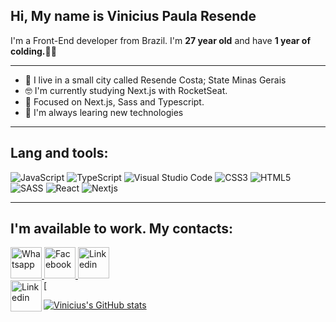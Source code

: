 ## Hi, My name is Vinicius Paula Resende

I'm a Front-End developer from Brazil. I'm **27 year old** and have **1 year of colding.👨‍🎓**

 ---

+ 🏡 I live in a small city called Resende Costa; State Minas Gerais
+ 🤓 I'm currently studying Next.js with RocketSeat.
+ 🧐 Focused on Next.js, Sass and Typescript.
+ 🤖 I'm always learing new technologies 

---

## Lang and tools:

![JavaScript](https://img.shields.io/badge/JavaScript-323330?style=for-the-badge&logo=javascript&logoColor=F7DF1E)
![TypeScript](https://img.shields.io/badge/TypeScript-007ACC?style=for-the-badge&logo=typescript&logoColor=white)
![Visual Studio Code ](https://img.shields.io/badge/Visual_Studio_Code-0078D4?style=for-the-badge&logo=visual%20studio%20code&logoColor=white)
![CSS3](https://img.shields.io/badge/CSS3-1572B6?style=for-the-badge&logo=css3&logoColor=white)
![HTML5](https://img.shields.io/badge/HTML5-E34F26?style=for-the-badge&logo=html5&logoColor=white)
![SASS](https://img.shields.io/badge/Sass-CC6699?style=for-the-badge&logo=sass&logoColor=white)
![React](https://img.shields.io/badge/React-20232A?style=for-the-badge&logo=react&logoColor=61DAFB)
![Nextjs](https://img.shields.io/badge/next.js-000000?style=for-the-badge&logo=next.js&logoColor=white)

---

## I'm available to work. My contacts:

<a href="https://api.whatsapp.com/send?phone=5532999930257" padding-right="20">
  <img src="https://user-images.githubusercontent.com/58795242/116790726-3bc76a00-aa8c-11eb-9b9f-bfaf4d51e6a3.png" alt="Whatsapp" width="50"/>
</a>
<a href="https://www.facebook.com/vinicius.paularesende/">
  <img src="https://user-images.githubusercontent.com/58795242/116790778-82b55f80-aa8c-11eb-8ef3-0c26ea55ef67.png" alt="Facebook" width="50" aligh="left"/>
</a>
<a href="https://www.linkedin.com/in/vinicius-p-resende-330266165/">
  <img src="https://user-images.githubusercontent.com/58795242/116790637-b774e700-aa8b-11eb-8d95-239c10a258fa.png" alt="Linkedin" width="50"/>
</a>
<br/>
[<img align="left" alt="Linkedin" width="50px" src="https://user-images.githubusercontent.com/58795242/116790637-b774e700-aa8b-11eb-8d95-239c10a258fa.png"][https://www.linkedin.com/in/vinicius-p-resende-330266165/]
[<img align="left" alt="Linkedin" width="50px" src="https://user-images.githubusercontent.com/58795242/116790637-b774e700-aa8b-11eb-8d95-239c10a258fa.png"][https://www.linkedin.com/in/vinicius-p-resende-330266165/]
[<img align="left" alt="Linkedin" width="50px" src="https://user-images.githubusercontent.com/58795242/116790637-b774e700-aa8b-11eb-8d95-239c10a258fa.png"][https://www.linkedin.com/in/vinicius-p-resende-330266165/]
<br/>




[![Vinicius's GitHub stats](https://github-readme-stats.vercel.app/api?username=Vinicius-PR&show_icons=true&theme=synthwave)](https://github.com/anuraghazra/github-readme-stats)
